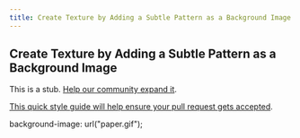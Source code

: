 ```yaml
---
title: Create Texture by Adding a Subtle Pattern as a Background Image
---
```

## Create Texture by Adding a Subtle Pattern as a Background Image

This is a stub. <a href='https://github.com/freecodecamp/guides/tree/master/src/pages/certifications/responsive-web-design/applied-visual-design/create-texture-by-adding-a-subtle-pattern-as-a-background-image/index.md' target='_blank' rel='nofollow'>Help our community expand it</a>.

<a href='https://github.com/freecodecamp/guides/blob/master/README.md' target='_blank' rel='nofollow'>This quick style guide will help ensure your pull request gets accepted</a>.

<!-- The article goes here, in GitHub-flavored Markdown. Feel free to add YouTube videos, images, and CodePen/JSBin embeds  -->

background-image: url("paper.gif");
